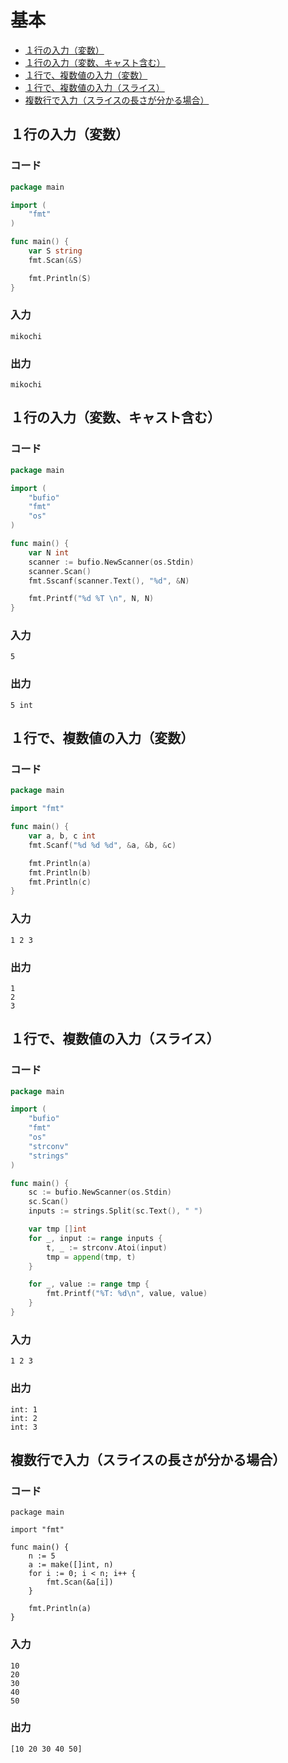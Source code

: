 # 基本 <!-- omit in toc -->

- [１行の入力（変数）](#１行の入力変数)
- [１行の入力（変数、キャスト含む）](#１行の入力変数キャスト含む)
- [１行で、複数値の入力（変数）](#１行で複数値の入力変数)
- [１行で、複数値の入力（スライス）](#１行で複数値の入力スライス)
- [複数行で入力（スライスの長さが分かる場合）](#複数行で入力スライスの長さが分かる場合)

## １行の入力（変数）

### コード

```go
package main

import (
	"fmt"
)

func main() {
	var S string
	fmt.Scan(&S)

	fmt.Println(S)
}
```

### 入力

```
mikochi
```

### 出力

```
mikochi
```

## １行の入力（変数、キャスト含む）

### コード

```go
package main

import (
	"bufio"
	"fmt"
	"os"
)

func main() {
	var N int
	scanner := bufio.NewScanner(os.Stdin)
	scanner.Scan()
	fmt.Sscanf(scanner.Text(), "%d", &N)

	fmt.Printf("%d %T \n", N, N)
}
```

### 入力

```
5
```

### 出力

```
5 int
```

## １行で、複数値の入力（変数）

### コード

```go
package main

import "fmt"

func main() {
	var a, b, c int
	fmt.Scanf("%d %d %d", &a, &b, &c)

	fmt.Println(a)
	fmt.Println(b)
	fmt.Println(c)
}
```

### 入力

```
1 2 3
```

### 出力

```
1
2
3
```

## １行で、複数値の入力（スライス）

### コード

```go
package main

import (
	"bufio"
	"fmt"
	"os"
	"strconv"
	"strings"
)

func main() {
	sc := bufio.NewScanner(os.Stdin)
	sc.Scan()
	inputs := strings.Split(sc.Text(), " ")

	var tmp []int
	for _, input := range inputs {
		t, _ := strconv.Atoi(input)
		tmp = append(tmp, t)
	}

	for _, value := range tmp {
		fmt.Printf("%T: %d\n", value, value)
	}
}
```

### 入力

```
1 2 3
```

### 出力

```
int: 1
int: 2
int: 3
```

## 複数行で入力（スライスの長さが分かる場合）

### コード

```golang
package main

import "fmt"

func main() {
	n := 5
	a := make([]int, n)
	for i := 0; i < n; i++ {
		fmt.Scan(&a[i])
	}

	fmt.Println(a)
}
```

### 入力

```
10
20
30
40
50
```

### 出力

```
[10 20 30 40 50]
```
